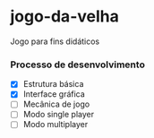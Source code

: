 # jogo-da-velha
Jogo para fins didáticos

### Processo de desenvolvimento
- [x] Estrutura básica
- [x] Interface gráfica
- [ ] Mecânica de jogo
- [ ] Modo single player
- [ ] Modo multiplayer
